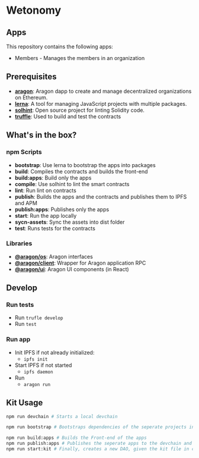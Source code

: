 # Wetonomy

## Apps
This repository contains the following apps:
- Members - Manages the members in an organization

## Prerequisites

- [**aragon**](https://aragon.one/): Aragon dapp to create and manage decentralized organizations on Ethereum.
- [**lerna**](https://lernajs.io/): A tool for managing JavaScript projects with multiple packages.  
- [**solhint**](https://www.npmjs.com/package/solhint): Open source project for linting Solidity code.
- [**truffle**](https://github.com/trufflesuite/truffle): Used to build and test the contracts 

## What's in the box?

### npm Scripts

- **bootstrap**: Use lerna to bootstrap the apps into packages
- **build**: Compiles the contracts and builds the front-end
- **build:apps**: Build only the apps
- **compile**: Use solhint to lint the smart contracts
- **lint**: Run lint on contracts
- **publish**: Builds the apps and the contracts and publishes them to IPFS and APM
- **publish:apps**: Publishes only the apps  
- **start**: Run the app locally
- **sycn-assets**: Sync the assets into dist folder
- **test**: Runs tests for the contracts

### Libraries

- [**@aragon/os**](https://github.com/aragon/aragonos): Aragon interfaces
- [**@aragon/client**](https://github.com/aragon/aragon.js/tree/master/packages/aragon-client): Wrapper for Aragon application RPC
- [**@aragon/ui**](https://github.com/aragon/aragon-ui): Aragon UI components (in React)


## Develop

### Run tests
- Run ```trufle develop```
- Run ```test```


### Run app
- Init IPFS if not already initialized:
 	- ```ipfs init```
- Start IPFS if not started
	- ```ipfs daemon```
- Run 
	- ```aragon run```

## Kit Usage
```sh
npm run devchain # Starts a local devchain

npm run bootstrap # Bootstraps dependencies of the seperate projects inside apps/

npm run build:apps # Builds the Front-end of the apps
npm run publish:apps # Publishes the seperate apps to the devchain and IPFS
npm run start:kit # Finally, creates a new DAO, given the kit file in contracts/
```
